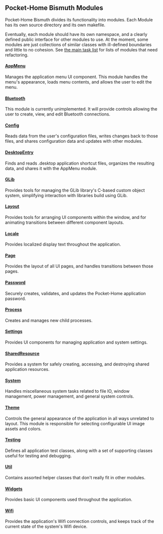 ## Pocket-Home Bismuth Modules

 Pocket-Home Bismuth divides its functionality into modules. Each Module has its own source directory and its own makefile.

 Eventually, each module should have its own namespace, and a clearly defined public interface for other modules to use. At the moment, some modules are just collections of similar classes with ill-defined boundaries and little to no cohesion. See [the main task list](TODO.txt) for lists of modules that need refactoring.

#### [AppMenu](./modules/AppMenu.md)
 Manages the application menu UI component. This module handles the menu's appearance, loads menu contents, and allows the user to edit the menu.

#### [Bluetooth](./modules/Bluetooth.md)
 This module is currently unimplemented. It will provide controls allowing the user to create, view, and edit Bluetooth connections.

#### [Config](./modules/Config.md)
 Reads data from the user's configuration files, writes changes back to those files, and shares configuration data and updates with other modules.

#### [DesktopEntry](./modules/DesktopEntry.md)
 Finds and reads .desktop application shortcut files, organizes the resulting data, and shares it with the AppMenu module.

#### [GLib](./modules/GLib.md)
 Provides tools for managing the GLib library's C-based custom object system, simplifying interaction with libraries build using GLib.

#### [Layout](./modules/Layout.md)
 Provides tools for arranging UI components within the window, and for animating transitions between different component layouts.

#### [Locale](./modules/Locale.md)
 Provides localized display text throughout the application.

#### [Page](./modules/Page.md)
 Provides the layout of all UI pages, and handles transitions between those 
pages.

#### [Password](./modules/Password.md)
 Securely creates, validates, and updates the Pocket-Home application password.

#### [Process](./modules/Process.md)
 Creates and manages new child processes.

#### [Settings](./modules/Settings.md)
 Provides UI components for managing application and system settings.

#### [SharedResource](./modules/SharedResource.md)
 Provides a system for safely creating, accessing, and destroying shared
application resources.

#### [System](./modules/System.md)
 Handles miscellaneous system tasks related to file IO, window management, power management, and general system controls.

#### [Theme](./modules/Theme.md)
 Controls the general appearance of the application in all ways unrelated to layout. This module is responsible for selecting configurable UI image assets and colors.

#### [Testing](./modules/Testing.md)
 Defines all application test classes, along with a set of supporting classes useful for testing and debugging.

#### [Util](./modules/Util.md)
 Contains assorted helper classes that don't really fit in other modules.

#### [Widgets](./modules/Widgets.md)
 Provides basic UI components used throughout the application.

#### [Wifi](./modules/Wifi.md)
 Provides the application's Wifi connection controls, and keeps track of the current state of the system's Wifi device.
